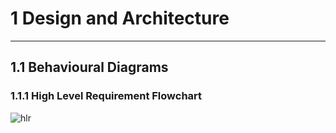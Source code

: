 # 1 Design and Architecture
---
## 1.1 Behavioural Diagrams
### 1.1.1 High Level Requirement Flowchart
![hlr](https://user-images.githubusercontent.com/46900710/157750487-4167fd57-70d2-4618-be12-004a04cfe271.JPG)
